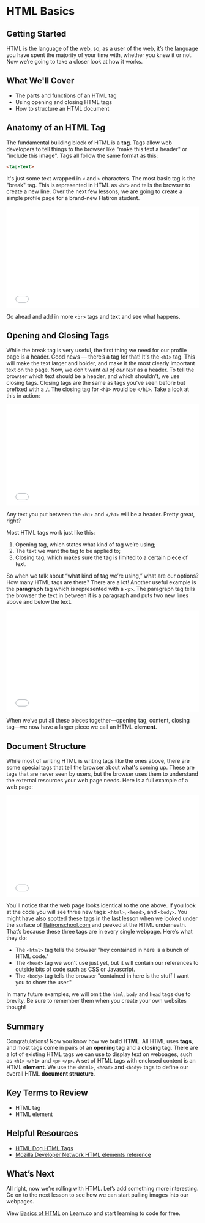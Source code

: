 # HTML Basics

## Getting Started

HTML is the language of the web, so, as a user of the web, it’s the language you
have spent the majority of your time with, whether you knew it or not. Now we’re
going to take a closer look at how it works.

## What We'll Cover

- The parts and functions of an HTML tag
- Using opening and closing HTML tags
- How to structure an HTML document

## Anatomy of an HTML Tag

The fundamental building block of HTML is a __tag__. Tags allow web developers
to tell things to the browser like "make this text a header" or "include this
image". Tags all follow the same format as this:

```html
<tag-text>
```

It's just some text wrapped in `<` and `>` characters. The most basic tag is
the "break" tag. This is represented in HTML as `<br>` and tells the browser to
create a new line. Over the next few lessons, we are going to create a simple
profile page for a brand-new Flatiron student.

<iframe height='265' scrolling='no' title='intro br' src='//codepen.io/joemburgess/embed/MoJLVL/?height=265&theme-id=0&default-tab=html,result&embed-version=2&editable=true' frameborder='no' allowtransparency='true' allowfullscreen='true' style='width: 100%;'>See the Pen <a href='https://codepen.io/joemburgess/pen/MoJLVL/'>intro br</a> by Joe Burgess (<a href='https://codepen.io/joemburgess'>@joemburgess</a>) on <a href='https://codepen.io'>CodePen</a>.
</iframe>

Go ahead and add in more `<br>` tags and text and see what happens.

## Opening and Closing Tags

While the break tag is very useful, the first thing we need for our profile page
is a header. Good news &mdash; there’s a tag for that! It's the `<h1>` tag. This
will make the text larger and bolder, and make it the most clearly important
text on the page. Now, we don't want _all of our text_ as a header. To tell the
browser which text should be a header, and which shouldn't, we use closing tags.
Closing tags are the same as tags you've seen before but prefixed with a `/`. The
closing tag for `<h1>` would be `</h1>`. Take a look at this in action:

<iframe height='265' scrolling='no' title='closing tags' src='//codepen.io/joemburgess/embed/BZpMPJ/?height=265&theme-id=0&default-tab=html,result&embed-version=2&editable=true' frameborder='no' allowtransparency='true' allowfullscreen='true' style='width: 100%;'>See the Pen <a href='https://codepen.io/joemburgess/pen/BZpMPJ/'>closing tags</a> by Joe Burgess (<a href='https://codepen.io/joemburgess'>@joemburgess</a>) on <a href='https://codepen.io'>CodePen</a>.
</iframe>

Any text you put between the `<h1>` and `</h1>` will be a header. Pretty great,
right?

Most HTML tags work just like this:

1. Opening tag, which states what kind of tag we’re using;
2. The text we want the tag to be applied to;
3. Closing tag, which makes sure the tag is limited to a certain piece of text.

So when we talk about “what kind of tag we’re using,” what are our options? How
many HTML tags are there? There are a lot! Another useful example is the
__paragraph__ tag which is represented with a `<p>`. The paragraph tag tells the
browser the text in between it is a paragraph and puts two new lines above and
below the text.

<iframe height='265' scrolling='no' title='p tag' src='//codepen.io/joemburgess/embed/owBmQL/?height=265&theme-id=0&default-tab=html,result&embed-version=2' frameborder='no' allowtransparency='true' allowfullscreen='true' style='width: 100%;'>See the Pen <a href='https://codepen.io/joemburgess/pen/owBmQL/'>p tag</a> by Joe Burgess (<a href='https://codepen.io/joemburgess'>@joemburgess</a>) on <a href='https://codepen.io'>CodePen</a>.
</iframe>

When we’ve put all these pieces together—opening tag, content, closing tag—we
now have a larger piece we call an HTML __element__.

## Document Structure

While most of writing HTML is writing tags like the ones above, there are some
special tags that tell the browser about what's coming up. These are tags that
are never seen by users, but the browser uses them to understand the external
resources your web page needs. Here is a full example of a web page:

<iframe height='265' scrolling='no' title='Intro to HTML' src='//codepen.io/joemburgess/embed/jwydYp/?height=265&theme-id=0&default-tab=html,result&embed-version=2&editable=true' frameborder='no' allowtransparency='true' allowfullscreen='true' style='width: 100%;'>See the Pen <a href='https://codepen.io/joemburgess/pen/jwydYp/'>Intro to HTML</a> by Joe Burgess (<a href='https://codepen.io/joemburgess'>@joemburgess</a>) on <a href='https://codepen.io'>CodePen</a>.
</iframe>

You'll notice that the web page looks identical to the one above. If you look at
the code you will see three new tags: `<html>`, `<head>`, and `<body>`. You
might have also spotted these tags in the last lesson when we looked under the
surface of [flatironschool.com][site] and peeked at the HTML underneath. That’s
because these three tags are in every single webpage. Here’s what they do:

[site]: https://flatironschool.com

- The `<html>` tag tells the browser "hey contained in here is a bunch of HTML
  code."
- The `<head>` tag we won't use just yet, but it will contain our
  references to outside bits of code such as CSS or Javascript.
- The `<body>` tag tells the browser "contained in here is the stuff I want you
  to show the user."

In many future examples, we will omit the `html`, `body` and `head` tags due to
brevity. Be sure to remember them when you create your own websites though!

## Summary

Congratulations! Now you know how we build __HTML__. All HTML uses __tags__, and
most tags come in pairs of an __opening tag__ and a __closing tag__. There are a
lot of existing HTML tags we can use to display text on webpages, such as `<h1>`
`</h1>` and `<p>` `</p>`. A set of HTML tags with enclosed content is an HTML
__element__. We use the `<html>`, `<head>` and `<body>` tags to define our
overall HTML __document structure__.

## Key Terms to Review

- HTML tag
- HTML element

## Helpful Resources

- [HTML Dog HTML Tags](http://www.htmldog.com/references/html/tags/)
- [Mozilla Developer Network HTML elements reference](https://developer.mozilla.org/en-US/docs/Web/HTML/Element)

## What’s Next

All right, now we’re rolling with HTML. Let’s add something more interesting. Go
on to the next lesson to see how we can start pulling images into our webpages.

<p class='util--hide'>View <a href='https://learn.co/lessons/html-syntax-overview'>Basics of HTML</a> on Learn.co and start learning to code for free.</p>
